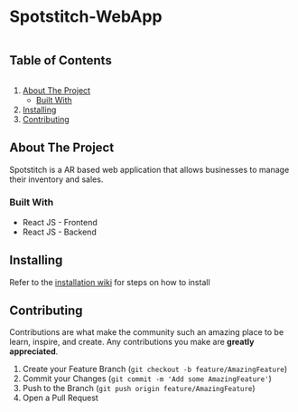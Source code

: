 # Spotstitch-WebApp

<!-- TABLE OF CONTENTS -->
  <h2 style="display: inline-block">Table of Contents</h2>
  <ol>
    <li>
      <a href="#about-the-project">About The Project</a>
      <ul>
        <li><a href="#built-with">Built With</a></li>
      </ul>
        <li><a href="#installing">Installing</a></li>
    </li>
    <li><a href="#contributing">Contributing</a></li>
  </ol>
  


<!-- ABOUT THE PROJECT -->
## About The Project

Spotstitch is a AR based web application that allows businesses to manage their inventory and sales.

### Built With

* React JS - Frontend
* React JS - Backend

## Installing
Refer to the [installation wiki](https://github.com/projecthuman-repo/Spotstitch-WebApp/wiki/Installing) for steps on how to install

<!-- CONTRIBUTING -->
## Contributing

Contributions are what make the community such an amazing place to be learn, inspire, and create. Any contributions you make are **greatly appreciated**.

1. Create your Feature Branch (`git checkout -b feature/AmazingFeature`)
2. Commit your Changes (`git commit -m 'Add some AmazingFeature'`)
3. Push to the Branch (`git push origin feature/AmazingFeature`)
4. Open a Pull Request
